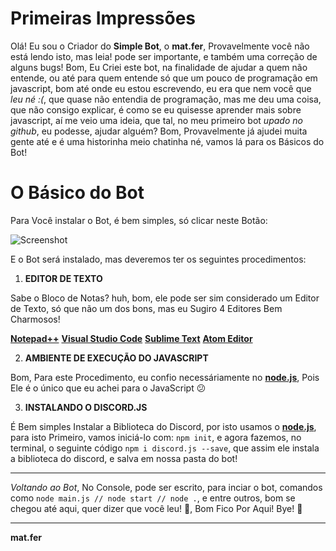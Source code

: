 # Primeiras Impressões

Olá! Eu sou o Criador do **Simple Bot**, o **mat.fer**, Provavelmente você não está lendo isto, mas leia! pode ser importante,
e também uma correção de alguns bugs!
Bom, Eu Criei este bot, na finalidade de ajudar a quem não entende, ou até para quem entende só que um pouco de programação em
javascript, bom até onde eu estou escrevendo, eu era que nem você que *leu né :(*, que quase não entendia de programação, mas
me deu uma coisa, que não consigo explicar, é como se eu quisesse aprender mais sobre javascript, aí me veio uma ideia,
que tal, no meu primeiro bot *upado no github*, eu podesse, ajudar alguém? Bom, Provavelmente já ajudei muita gente até
e é uma historinha meio chatinha né, vamos lá para os Básicos do Bot!


# O Básico do Bot

Para Você instalar o Bot, é bem simples, só clicar neste Botão:

![Screenshot](https://cdn.discordapp.com/attachments/527938351039381535/594114633485385728/Screenshot_63.png)

E o Bot será instalado, mas deveremos ter os seguintes procedimentos:

1. **EDITOR DE TEXTO**

Sabe o Bloco de Notas? huh, bom, ele pode ser sim considerado um Editor de Texto, só que não um dos bons,
mas eu Sugiro 4 Editores Bem Charmosos!

[**Notepad++**](https://notepad-plus-plus.org/download/)
[**Visual Studio Code**](https://code.visualstudio.com/#alt-downloads)
[**Sublime Text**](https://www.sublimetext.com/3)
[**Atom Editor**](https://atom.io/)

2. **AMBIENTE DE EXECUÇÃO DO JAVASCRIPT**


Bom, Para este Procedimento, eu confio necessáriamente no [**node.js**](https://nodejs.org/en/download/), Pois Ele é o único
que eu achei para o JavaScript :confused:

3. **INSTALANDO O DISCORD.JS**

É Bem simples Instalar a Biblioteca do Discord, por isto usamos o [**node.js**](https://nodejs.org/en/download/), para isto
Primeiro, vamos iniciá-lo com: `npm init`, e agora fazemos, no terminal, o seguinte código `npm i discord.js --save`, 
que assim ele instala a biblioteca do discord, e salva em nossa pasta do bot!

---

*Voltando ao Bot*, No Console, pode ser escrito, para inciar o bot, comandos como `node main.js // node start // node .`, e entre outros, bom se chegou até aqui, quer dizer que você leu! :tada:, Bom Fico Por Aqui! Bye! :wave:

---
**mat.fer**
